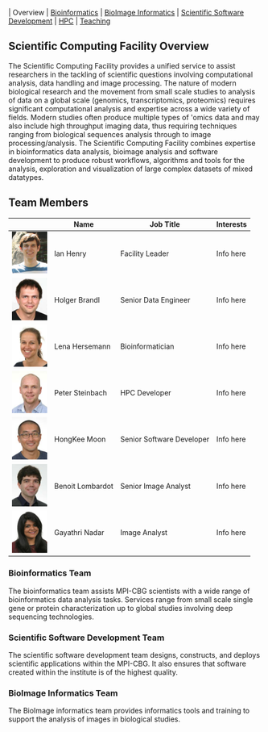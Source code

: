 | Overview | [Bioinformatics](./bioinfo/index.md) | [BioImage Informatics](./biis/index.md) | [Scientific Software Development](./scidev/index.md) | [HPC](./hpc/index.md) | [Teaching](./teaching/index.md)

## Scientific Computing Facility Overview

The Scientific Computing Facility provides a unified service to assist researchers in the tackling of scientific questions involving computational analysis, data handling and image processing.  The nature of modern biological research and the movement from small scale studies to analysis of data on a global scale (genomics, transcriptomics, proteomics) requires significant computational analysis and expertise across a wide variety of fields. Modern studies often produce multiple types of 'omics data and may also include high throughput imaging data, thus requiring techniques ranging from biological sequences analysis through to image processing/analysis.  The Scientific Computing Facility combines expertise in bioinformatics data analysis, bioimage analysis and software development to produce robust workflows, algorithms and tools for the analysis, exploration and visualization of large complex datasets of mixed datatypes.

## Team Members

|  | Name | Job Title | Interests |
| --- | --- | --- | --- |
| <img src="./Ian_Image.png" width="70">| Ian Henry | Facility Leader | Info here |
| <img src="./Holger_Image.jpg" width="70">| Holger Brandl | Senior Data Engineer | Info here |
| <img src="./Lena_Image.jpg" width="70">| Lena Hersemann | Bioinformatician | Info here |
| <img src="./Peter_Image.jpg" width="70">| Peter Steinbach | HPC Developer | Info here |
| <img src="./HongKee_Image.jpg" width="70">| HongKee Moon | Senior Software Developer | Info here |
| <img src="./Benoit_Image.jpg" width="70">| Benoit Lombardot | Senior Image Analyst | Info here |
| <img src="./Gayathri_Image.jpg" width="70">| Gayathri Nadar | Image Analyst | Info here |

### Bioinformatics Team

The bioinformatics team assists MPI-CBG scientists with a wide range of bioinformatics data analysis tasks.  Services range from small scale single gene or protein characterization up to global studies involving deep sequencing technologies.

### Scientific Software Development Team

The scientific software development team designs, constructs, and deploys scientific applications within the MPI-CBG. It also ensures that software created within the institute is of the highest quality.

### BioImage Informatics Team

The BioImage informatics team provides informatics tools and training to support the analysis of images in biological studies.  
